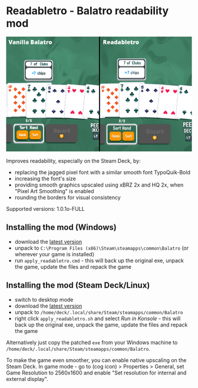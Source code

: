 # Readabletro - Balatro readability mod

![Balatro vs Readabletro](comparison.png)

Improves readability, especially on the Steam Deck, by:
* replacing the jagged pixel font with a similar smooth font TypoQuik-Bold
* increasing the font's size
* providing smooth graphics upscaled using xBRZ 2x and HQ 2x, when "Pixel Art Smoothing" is enabled
* rounding the borders for visual consistency

Supported versions: 1.0.1o-FULL

## Installing the mod (Windows)

* download the [latest version](https://github.com/bladeSk/readabletro/releases/latest)
* unpack to `C:\Program Files (x86)\Steam\steamapps\common\Balatro` (or wherever your game is installed)
* run `apply_readabletro.cmd` - this will back up the original exe, unpack the game, update the files and repack the game


## Installing the mod (Steam Deck/Linux)

* switch to desktop mode
* download the [latest version](https://github.com/bladeSk/readabletro/releases/latest)
* unpack to `/home/deck/.local/share/Steam/steamapps/common/Balatro`
* right click `apply_readabletro.sh` and select _Run in Konsole_ - this will back up the original exe, unpack the game, update the files and repack the game

Alternatively just copy the patched `exe` from your Windows machine to `/home/deck/.local/share/Steam/steamapps/common/Balatro`.

To make the game even smoother, you can enable native upscaling on the Steam Deck. In game mode - go to (cog icon) > Properties > General, set Game Resolution to 2560x1600 and enable "Set resolution for internal and external display".
